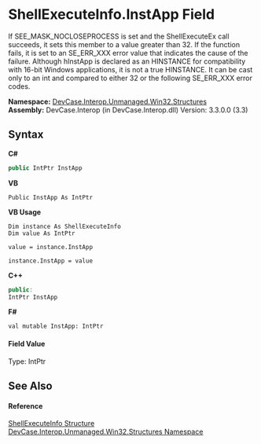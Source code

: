 # ShellExecuteInfo.InstApp Field
 

If SEE_MASK_NOCLOSEPROCESS is set and the ShellExecuteEx call succeeds, it sets this member to a value greater than 32. If the function fails, it is set to an SE_ERR_XXX error value that indicates the cause of the failure. Although hInstApp is declared as an HINSTANCE for compatibility with 16-bit Windows applications, it is not a true HINSTANCE. It can be cast only to an int and compared to either 32 or the following SE_ERR_XXX error codes.

**Namespace:**&nbsp;<a href="N_DevCase_Interop_Unmanaged_Win32_Structures">DevCase.Interop.Unmanaged.Win32.Structures</a><br />**Assembly:**&nbsp;DevCase.Interop (in DevCase.Interop.dll) Version: 3.3.0.0 (3.3)

## Syntax

**C#**<br />
``` C#
public IntPtr InstApp
```

**VB**<br />
``` VB
Public InstApp As IntPtr
```

**VB Usage**<br />
``` VB Usage
Dim instance As ShellExecuteInfo
Dim value As IntPtr

value = instance.InstApp

instance.InstApp = value
```

**C++**<br />
``` C++
public:
IntPtr InstApp
```

**F#**<br />
``` F#
val mutable InstApp: IntPtr
```


#### Field Value
Type: IntPtr

## See Also


#### Reference
<a href="T_DevCase_Interop_Unmanaged_Win32_Structures_ShellExecuteInfo">ShellExecuteInfo Structure</a><br /><a href="N_DevCase_Interop_Unmanaged_Win32_Structures">DevCase.Interop.Unmanaged.Win32.Structures Namespace</a><br />